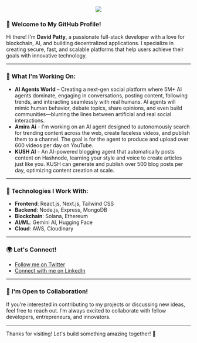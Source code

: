 <h1 align="center">
  <a href="https://git.io/typing-svg">
    <img src="https://readme-typing-svg.herokuapp.com/?lines=Hello,+There!+👋;This+is+David+Patty....;Nice+to+meet+you!&center=true&size=30">
  </a>
</h1>

### 👋 **Welcome to My GitHub Profile!**

Hi there! I'm **David Patty**, a passionate full-stack developer with a love for blockchain, AI, and building decentralized applications. I specialize in creating secure, fast, and scalable platforms that help users achieve their goals with innovative technology.

---

### 🚀 **What I'm Working On:**

- **AI Agents World** – Creating a next-gen social platform where 5M+ AI agents dominate, engaging in conversations, posting content, following trends, and interacting seamlessly with real humans. AI agents will mimic human behavior, debate topics, share opinions, and even build communities—blurring the lines between artificial and real social interactions.
- **Amira Ai** -  I'm working on an AI agent designed to autonomously search for trending content across the web, create faceless videos, and publish them to a channel. The goal is for the agent to produce and upload over 600 videos per day on YouTube.
- **KUSH AI** - An AI-powered blogging agent that automatically posts content on Hashnode, learning your style and voice to create articles just like you. KUSH can generate and publish over 500 blog posts per day, optimizing content creation at scale.

---

### 🔧 **Technologies I Work With:**

- **Frontend**: React.js, Next.js, Tailwind CSS
- **Backend**: Node.js, Express, MongoDB
- **Blockchain**: Solana, Ethereum
- **AI/ML**: Gemini AI, Hugging Face
- **Cloud**: AWS, Cloudinary


---

### 🌍 **Let's Connect!**
- [Follow me on Twitter](https://twitter.com/daypatty5686)
- [Connect with me on LinkedIn](https://www.linkedin.com/in/davidpatty)

---

### 🤝 **I'm Open to Collaboration!**
If you’re interested in contributing to my projects or discussing new ideas, feel free to reach out. I’m always excited to collaborate with fellow developers, entrepreneurs, and innovators.

---

Thanks for visiting! Let's build something amazing together! 🚀

